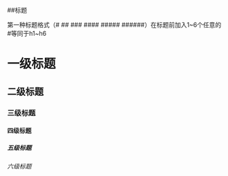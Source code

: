 ##标题

第一种标题格式（# ## ### #### ##### ######）在标题前加入1~6个任意的#等同于h1~h6
 # 一级标题
 ## 二级标题
 ### 三级标题
 #### 四级标题
 ##### 五级标题
 ###### 六级标题

## 
